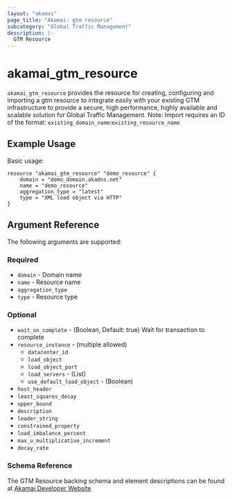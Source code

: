 ```yaml
---
layout: "akamai"
page_title: "Akamai: gtm resource"
subcategory: "Global Traffic Management"  
description: |-
  GTM Resource
---
```


# akamai_gtm_resource

`akamai_gtm_resource` provides the resource for creating, configuring and importing a gtm resource to integrate easily with your existing GTM infrastructure to provide a secure, high performance, highly available and scalable solution for Global Traffic Management. Note: Import requires an ID of the format: `existing_domain_name`:`existing_resource_name`

## Example Usage

Basic usage:

```hcl
resource "akamai_gtm_resource" "demo_resource" {
    domain = "demo_domain.akadns.net"
    name = "demo_resource"
    aggregation_type = "latest"
    type = "XML load object via HTTP"
}
```

## Argument Reference

The following arguments are supported:

### Required

* `domain` - Domain name 
* `name` - Resource name
* `aggregation_type`
* `type` - Resource type

### Optional

* `wait_on_complete` - (Boolean, Default: true) Wait for transaction to complete
* `resource_instance`  - (multiple allowed) 
  * `datacenter_id`
  * `load_object`
  * `load_object_port`
  * `load_servers` - (List)
  * `use_default_load_object` - (Boolean)
* `host_header`
* `least_squares_decay`
* `upper_bound`
* `description`
* `leader_string`
* `constrained_property`
* `load_imbalance_percent`
* `max_u_multiplicative_increment`
* `decay_rate`

### Schema Reference

The GTM Resource backing schema and element descriptions can be found at [Akamai Developer Website](https://developer.akamai.com/api/web_performance/global_traffic_management/v1.html#resource)

